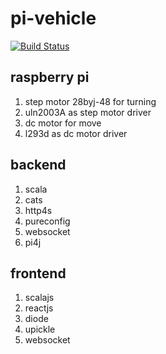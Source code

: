 # pi-vehicle
[![Build Status](https://travis-ci.org/oen9/pi-vehicle.svg?branch=master)](https://travis-ci.org/oen9/pi-vehicle)

## raspberry pi
1. step motor 28byj-48 for turning
1. uln2003A as step motor driver
1. dc motor for move
1. l293d as dc motor driver

## backend
1. scala
1. cats
1. http4s
1. pureconfig
1. websocket
1. pi4j

## frontend
1. scalajs
1. reactjs
1. diode
1. upickle
1. websocket

